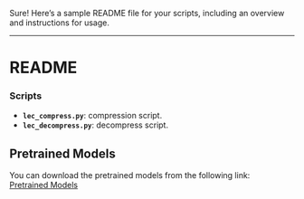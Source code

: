 Sure! Here’s a sample README file for your scripts, including an overview and instructions for usage.

---

# README

### Scripts

- **`lec_compress.py`**: compression script.
- **`lec_decompress.py`**: decompress script.

## Pretrained Models

You can download the pretrained models from the following link:  
[Pretrained Models](https://drive.google.com/drive/folders/1X8ZaFJFxTmL1hAo7wc55yPtwX3uSJXwC?usp=drive_link)
